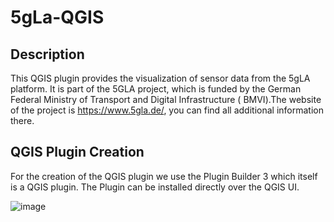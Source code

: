 # 5gLa-QGIS
## Description
This QGIS plugin provides the visualization of sensor data from the 5gLA platform. It is part of the 5GLA project, which is funded by the German Federal Ministry of Transport and Digital Infrastructure ( BMVI).The website of the project is https://www.5gla.de/, you can find all additional information there.
## QGIS Plugin Creation
For the creation of the QGIS plugin we use the Plugin Builder 3 which itself is a QGIS plugin. The Plugin can be installed directly over the QGIS UI. 

![image](https://github.com/vitrum-connect/5gla-qgis/assets/86096399/ae974bdd-67e0-49ac-9afb-45e81a1f7f6b)

